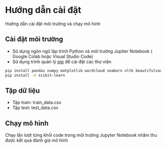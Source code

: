 # Hướng dẫn cài đặt

Hướng dẫn cài đật môi trường và chạy mô hình

## Cài đặt môi trường
-  Sử dụng ngôn ngữ lập trình Python và môi trường Jupiter Notebook ( Google Colab hoặc Visual Studio Code)
- Sử dụng trình quản lý [pip](https://pip.pypa.io/en/stable/) để cài đặt các thư viện
```bash
pip install pandas numpy matplotlib wordcloud seaborn nltk beautifulsoup4
pip install -U scikit-learn
```
## Tập dữ liệu
- Tập train: train_data.csv
- Tập test: test_data.csv

## Chạy mô hình
Chạy lần lượt từng khối code trong môi trường Jupyter Notebook nhằm thu được kết quả đánh giá mô hình
